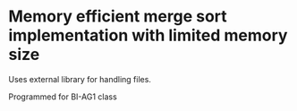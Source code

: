 # Memory efficient merge sort implementation with limited memory size

Uses external library for handling files.

Programmed for BI-AG1 class
